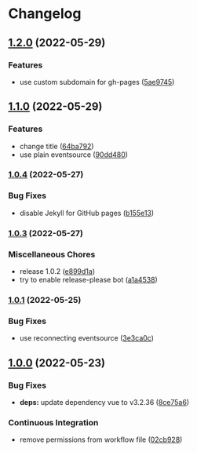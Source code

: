 # Changelog

## [1.2.0](https://github.com/cailloumajor/ambient-light-relay-ui/compare/v1.1.0...v1.2.0) (2022-05-29)


### Features

* use custom subdomain for gh-pages ([5ae9745](https://github.com/cailloumajor/ambient-light-relay-ui/commit/5ae9745eb52d841dbd8477039a073274ac78190a))

## [1.1.0](https://github.com/cailloumajor/ambient-light-relay-ui/compare/v1.0.4...v1.1.0) (2022-05-29)


### Features

* change title ([64ba792](https://github.com/cailloumajor/ambient-light-relay-ui/commit/64ba792554b9985ef0d4215fc59898a674012830))
* use plain eventsource ([90dd480](https://github.com/cailloumajor/ambient-light-relay-ui/commit/90dd480c20f5649aaa142395e7fe4ef211cfa595))

### [1.0.4](https://github.com/cailloumajor/ambient-light-relay-ui/compare/v1.0.3...v1.0.4) (2022-05-27)


### Bug Fixes

* disable Jekyll for GitHub pages ([b155e13](https://github.com/cailloumajor/ambient-light-relay-ui/commit/b155e1332dc16ded7082c7ec83556e0d769538cd))

### [1.0.3](https://github.com/cailloumajor/ambient-light-relay-ui/compare/v1.0.1...v1.0.3) (2022-05-27)


### Miscellaneous Chores

* release 1.0.2 ([e899d1a](https://github.com/cailloumajor/ambient-light-relay-ui/commit/e899d1a99242fc7caeb9bf8198b85bce765747de))
* try to enable release-please bot ([a1a4538](https://github.com/cailloumajor/ambient-light-relay-ui/commit/a1a4538ae166adebafa0a133574e2b83beaeef40))

### [1.0.1](https://github.com/cailloumajor/ambient-light-relay-ui/compare/v1.0.0...v1.0.1) (2022-05-25)


### Bug Fixes

* use reconnecting eventsource ([3e3ca0c](https://github.com/cailloumajor/ambient-light-relay-ui/commit/3e3ca0c3e28ff018c9e171c3dffce0e7cc22646d))

## [1.0.0](https://github.com/cailloumajor/ambient-light-relay-ui/compare/v0.0.1...v1.0.0) (2022-05-23)


### Bug Fixes

* **deps:** update dependency vue to v3.2.36 ([8ce75a6](https://github.com/cailloumajor/ambient-light-relay-ui/commit/8ce75a663fb98c5040f57d19afe9ffba02413c25))


### Continuous Integration

* remove permissions from workflow file ([02cb928](https://github.com/cailloumajor/ambient-light-relay-ui/commit/02cb92870af47275a5c68c1a050c966cb0564651))
